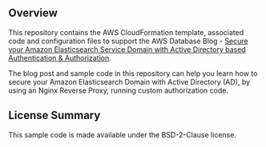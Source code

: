 ## Overview

This repository contains the AWS CloudFormation template, associated code and configuration files to support the AWS Database Blog - <a href="https://aws.amazon.com/blogs/database/secure-your-amazon-elasticsearch-service-domain-with-active-directory-authentication-and-authorization/" target="_blank">Secure your Amazon Elasticsearch Service Domain with Active Directory based Authentication & Authorization</a>.

The blog post and sample code in this repository can help you learn how to secure your Amazon Elasticsearch Domain with Active Directory (AD), by using an Nginx Reverse Proxy, running custom authorization code.

## License Summary

This sample code is made available under the BSD-2-Clause license.
